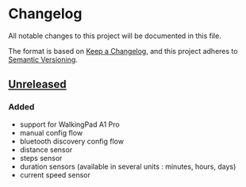 # Changelog

All notable changes to this project will be documented in this file.

The format is based on [Keep a Changelog](https://keepachangelog.com/en/1.0.0/),
and this project adheres to [Semantic
Versioning](https://semver.org/spec/v2.0.0.html).

## [Unreleased]

### Added

- support for WalkingPad A1 Pro
- manual config flow
- bluetooth discovery config flow
- distance sensor
- steps sensor
- duration sensors (available in several units : minutes, hours, days)
- current speed sensor

[unreleased]: https://github.com/madmatah/hass-walkingpad
